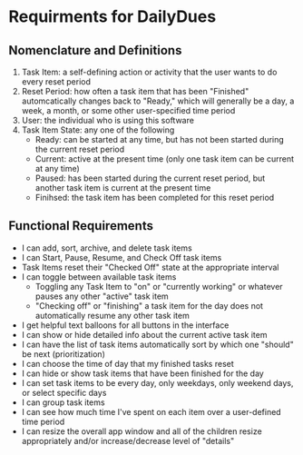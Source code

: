 # Requirments for DailyDues

## Nomenclature and Definitions

1. Task Item: a self-defining action or activity that the user wants to do every reset period
2. Reset Period: how often a task item that has been "Finished" automcatically changes back to "Ready," which will generally be a day, a week, a month, or some other user-specified time period
3. User: the individual who is using this software
4. Task Item State: any one of the following
    - Ready: can be started at any time, but has not been started during the current reset period
    - Current: active at the present time (only one task item can be current at any time)
    - Paused: has been started during the current reset period, but another task item is current at the present time
    - Finihsed: the task item has been completed for this reset period


## Functional Requirements

- I can add, sort, archive, and delete task items
- I can Start, Pause, Resume, and Check Off task items
- Task Items reset their "Checked Off" state at the appropriate interval
- I can toggle between available task items
    - Toggling any Task Item to "on" or "currently working" or whatever pauses any other "active" task item
    - "Checking off" or "finishing" a task item for the day does not automatically resume any other task item
- I get helpful text balloons for all buttons in the interface
- I can show or hide detailed info about the current active task item
- I can have the list of task items automatically sort by which one "should" be next (prioritization)
- I can choose the time of day that my finished tasks reset
- I can hide or show task items that have been finished for the day
- I can set task items to be every day, only weekdays, only weekend days, or select specific days
- I can group task items
- I can see how much time I've spent on each item over a user-defined time period
- I can resize the overall app window and all of the children resize appropriately and/or increase/decrease level of "details"
